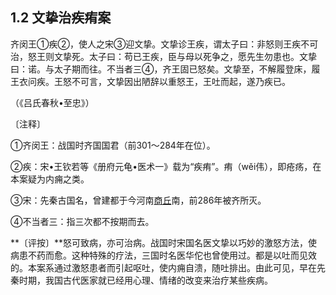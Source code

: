 ## 1.2 文挚治疾痏案

齐闵王①疾②，使人之宋③迎文挚。文挚诊王疾，谓太子曰：非怒则王疾不可治，怒王则文挚死。太子曰：苟已王疾，臣与母以死争之，愿先生勿患也。文挚曰：诺。与太子期而往。不当者三④，齐王固已怒矣。文挚至，不解履登床，履王衣问疾。王怒不可言，文挚因出陋辞以重怒王，王吐而起，遂乃疾已。

（《吕氏春秋•至忠》）

〔注释〕

①齐闵王：战国时齐国国君（前301〜284年在位）。

②疾：宋•王钦若等《册府元龟•医术一》载为“疾痏”。痏（wěi伟），即疮疡，在本案疑为内痈之类。

③宋：先秦古国名，曾建都于今河南[商丘](https://www.gmzyjc.com/read/zjs/zjs3.1.4-6-0.0.1.3.5.md)南，前286年被齐所灭。

④不当者三：指三次都不按期而去。

**〔评按〕**怒可致病，亦可治病。战国时宋国名医文挚以巧妙的激怒方法，使病患不药而愈。这种特殊的疗法，三国时名医华佗也曾使用过。都是以吐而见效的。本案系通过激怒患者而引起呕吐，使内痈自溃，随吐排出。由此可见，早在先秦时期，我国古代医家就已经用心理、情绪的改变来治疗某些疾病。
